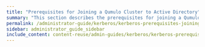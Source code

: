 ```yaml
---
title: "Prerequisites for Joining a Qumulo Cluster to Active Directory"
summary: "This section describes the prerequisites for joining a Qumulo Cluster to Active Directory for using NFSv4.1 with Kerberos."
permalink: /administrator-guide/kerberos/kerberos-prerequisites-joining-cluster-active-directory.html
sidebar: administrator_guide_sidebar
include_content: content-reuse/admin-guides/kerberos/kerberos-prerequisites-joining-cluster-active-directory.md
---
```


